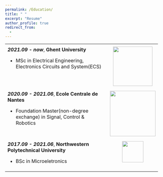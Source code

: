 ```yaml
---
permalink: /Education/
title: " "
excerpt: "Resume"
author_profile: true
redirect_from: 
  - 
---
```


<html>
<head>
<style>
table {
  border-collapse: collapse;
  width: 100%;
}
td {
  vertical-align: top;
  padding: 8px;
}
td:nth-child(2) {
  text-align: center;
}
</style>
</head>
<body>

<table>
  <tr>
    <td><strong><em>2021.09 - now</em></strong>, <strong>Ghent University</strong><br><ul><li>MSc in Electrical Engineering, Electronics Circuits and System(ECS)</li></ul></td>
    <td><img src="https://styleguide.ugent.be/files/uploads/logo_UGent_EN_RGB_2400_kleur_witbg.png" width="130"></td>
  </tr>
  <tr>
    <td><strong><em>2020.09 - 2021.06</em></strong>, <strong>Ecole Centrale de Nantes</strong><br><ul><li>Foundation Master(non-degree exchange) in Signal, Control & Robotics</li></ul></td>
    <td><img src="https://upload.wikimedia.org/wikipedia/fr/c/c0/Logo_ECN.svg" width="150"></td>
  </tr>
  <tr>
    <td><strong><em>2017.09 - 2021.06</em></strong>, <strong>Northwestern Polytechnical University</strong><br><ul><li>BSc in Microeletronics</li></ul></td>
    <td><img src="https://upload.wikimedia.org/wikipedia/zh/thumb/a/ac/Northwestern_Polytechnical_University_badge.svg/320px-Northwestern_Polytechnical_University_badge.svg.png?1679150883585" width="70"></td>
  </tr>
</table>

</body>
</html>




<!-- 
<base target = "_parent" />
<embed src="../assets/Xiaoke_Wang_Resume.pdf" target="_blank" width="800px" height="2100px" /> -->
